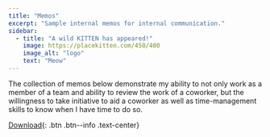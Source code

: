 ```yaml
---
title: "Memos"
excerpt: "Sample internal memos for internal communication."
sidebar:
  - title: "A wild KITTEN has appeared!"
    image: https://placekitten.com/450/400
    image_alt: "logo"
    text: "Meow"
---
```


The collection of memos below demonstrate my ability to not only work as a member of a team and ability to review the work of a coworker, but the willingness to take initiative to aid a coworker as well as time-management skills to know when I have time to do so.

[Download](/assets/en319/memos.md){: .btn .btn--info .text-center}
